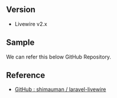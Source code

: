 ## Version
- Livewire v2.x

## Sample
We can refer this below GitHub Repository.

## Reference
- [GitHub : shimauman / laravel-livewire](https://github.com/shimauman/laravel-livewire)
